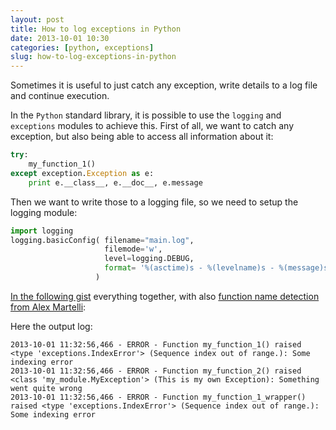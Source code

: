 ```yaml
---
layout: post
title: How to log exceptions in Python
date: 2013-10-01 10:30
categories: [python, exceptions]
slug: how-to-log-exceptions-in-python
---
```


Sometimes it is useful to just catch any exception, write details to a log file and continue execution.

In the `Python` standard library, it is possible to use the `logging` and `exceptions` modules to achieve this.
First of all, we want to catch any exception, but also being able to access all information about it:

```python
try:
    my_function_1()
except exception.Exception as e:
    print e.__class__, e.__doc__, e.message
```

Then we want to write those to a logging file, so we need to setup the logging module:

```python
import logging
logging.basicConfig( filename="main.log",
                     filemode='w',
                     level=logging.DEBUG,
                     format= '%(asctime)s - %(levelname)s - %(message)s',
                   )
```

[In the following gist](https://gist.github.com/zonca/6782980) everything together, with also [function name detection from Alex Martelli](http://stackoverflow.com/questions/2380073/how-to-identify-what-function-call-raise-an-exception-in-python):

<script src="https://gist.github.com/zonca/6782980.js"></script>

Here the output log:

```text
2013-10-01 11:32:56,466 - ERROR - Function my_function_1() raised <type 'exceptions.IndexError'> (Sequence index out of range.): Some indexing error
2013-10-01 11:32:56,466 - ERROR - Function my_function_2() raised <class 'my_module.MyException'> (This is my own Exception): Something went quite wrong
2013-10-01 11:32:56,466 - ERROR - Function my_function_1_wrapper() raised <type 'exceptions.IndexError'> (Sequence index out of range.): Some indexing error
```
